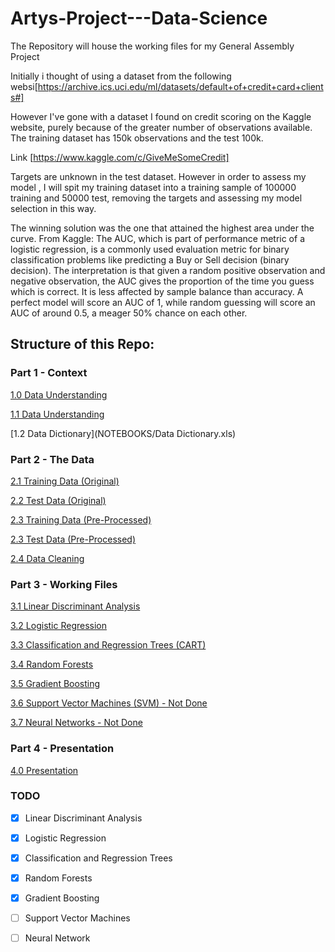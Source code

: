 # Artys-Project---Data-Science
The Repository will house the working files for my General Assembly Project

Initially i thought of using a dataset from the following websi[https://archive.ics.uci.edu/ml/datasets/default+of+credit+card+clients#]


However I've gone with a dataset I found on credit scoring on the Kaggle website, purely because of the greater number of observations available. The training dataset has 150k observations and the test 100k.

Link [https://www.kaggle.com/c/GiveMeSomeCredit]

Targets are unknown in the test dataset. However in order to assess my model , I will spit my training dataset into a training sample of 100000 training and 50000 test, removing the targets and assessing my model selection in this way.

The winning solution was the one that attained the highest area under the curve.
From Kaggle:
The AUC, which is part of performance metric of a logistic regression, is a commonly used evaluation metric for binary classification problems like predicting a Buy or Sell decision (binary decision). The interpretation is that given a random positive observation and negative observation, the AUC gives the proportion of the time you guess which is correct. It is less affected by sample balance than accuracy. A perfect model will score an AUC of 1, while random guessing will score an AUC of around 0.5, a meager 50% chance on each other.


## Structure of this Repo:

### Part 1 - Context

[1.0 Data Understanding](NOTEBOOKS/0_Business_Understanding.ipynb)

[1.1 Data Understanding](NOTEBOOKS/1_Data_Understanding.ipynb)

[1.2 Data Dictionary](NOTEBOOKS/Data Dictionary.xls)

    
### Part 2 - The Data 

[2.1 Training Data (Original)](DATA/cs-training.csv)

[2.2 Test Data (Original)](DATA/cs-test.csv)   

[2.3 Training Data (Pre-Processed)](DATA/training.csv)    

[2.3 Test Data (Pre-Processed)](DATA/test.csv)  

[2.4 Data Cleaning](NOTEBOOKS/2_DataCleaning.ipynb)  
    
### Part 3 - Working Files 

[3.1 Linear Discriminant Analysis](NOTEBOOKS/3_LDA..ipynb)  

[3.2 Logistic Regression ](NOTEBOOKS/4_LogisticRegression.ipynb)  

[3.3 Classification and Regression Trees (CART)](NOTEBOOKS/5_CARTS.ipynb)  

[3.4 Random Forests](NOTEBOOKS/6_RandomForests.ipynb)  

[3.5 Gradient Boosting](NOTEBOOKS/7_GradientBoosting.ipynb)  

[3.6 Support Vector Machines (SVM) - Not Done](NOTEBOOKS/8_SVMs.ipynb)  

[3.7 Neural Networks - Not Done](NOTEBOOKS/9_NeuralNetworks.ipynb)

### Part 4 - Presentation 

[4.0 Presentation](NOTEBOOKS/Presentation.ipynb)


### TODO

- [x] Linear Discriminant Analysis
- [x] Logistic Regression
- [x] Classification and Regression Trees
- [x] Random Forests
- [x] Gradient Boosting 
- [ ] Support Vector Machines
- [ ] Neural Network




